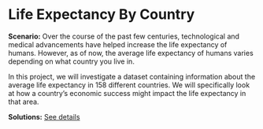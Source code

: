 # Life Expectancy By Country

**Scenario:**
Over the course of the past few centuries, technological and medical advancements have helped increase the life expectancy of humans. However, as of now, the average life expectancy of humans varies depending on what country you live in.

In this project, we will investigate a dataset containing information about the average life expectancy in 158 different countries. We will specifically look at how a country’s economic success might impact the life expectancy in that area.

**Solutions:**
[See details](https://github.com/eunikehp/Life-Expectancy-By-Country/blob/main/Life%20Expectancy%20By%20Country.ipynb)
